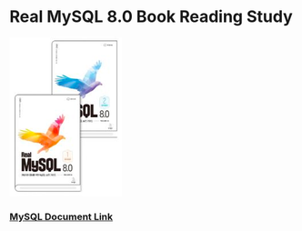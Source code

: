 # Real MySQL 8.0 Book Reading Study

![Real MySQL.png](assets/real_mysql.png)
### [MySQL Document Link](https://dev.mysql.com/doc/refman/8.0/en/)
